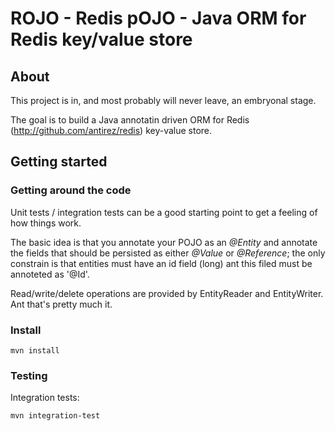 # ROJO - Redis pOJO - Java ORM for Redis key/value store  

## About

This project is in, and most probably will never leave, an embryonal stage. 

The goal is to build a Java annotatin driven ORM for Redis (http://github.com/antirez/redis) key-value store. 


## Getting started

### Getting around the code

Unit tests / integration tests can be a good starting point to get a feeling of how things work.

The basic idea is that you annotate your POJO as an *@Entity* and annotate the fields that should be persisted as either *@Value* or *@Reference*; the only constrain is that entities must have an id field (long) ant this filed must be annoteted as '@Id'.

Read/write/delete operations are provided by EntityReader and EntityWriter. Ant that's pretty much it.

### Install 

    mvn install

### Testing 

Integration tests: 

    mvn integration-test



